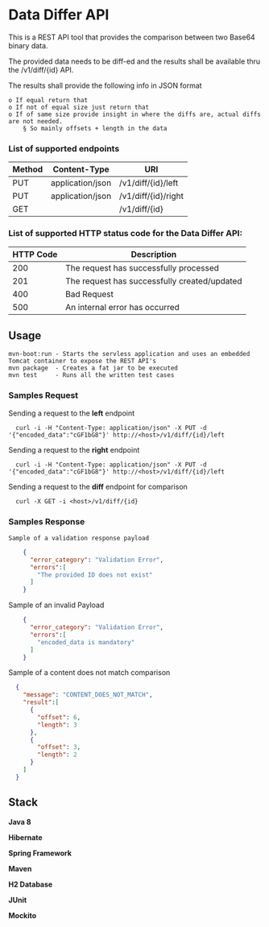 # Data Differ API

This is a REST API tool that provides the comparison between two Base64 binary data. 

The provided data needs to be diff-ed and the results shall be available thru the /v1/diff/{id} API. 

The results shall provide the following info in JSON format

	o If equal return that  
	o If not of equal size just return that
	o If of same size provide insight in where the diffs are, actual diffs are not needed.
		§ So mainly offsets + length in the data

### List of supported endpoints
  
| Method  | Content-Type            | URI                 |
| ------------- | -------------     | ---------------     |
| PUT           | application/json  | /v1/diff/{id}/left  |
| PUT           | application/json  | /v1/diff/{id}/right |
| GET           |                   | /v1/diff/{id}       |

### List of supported HTTP status code for the Data Differ API:

| HTTP Code | Description                                   |
| ----------| --------------------------------------        |
| 200       | The request has successfully processed        |
| 201       | The request has successfully created/updated  |
| 400       | Bad Request                                   |
| 500       | An internal error has occurred                |
		
## Usage
	mvn-boot:run - Starts the servless application and uses an embedded Tomcat container to expose the REST API's
	mvn package  - Creates a fat jar to be executed
	mvn test     - Runs all the written test cases
  
### Samples Request

  Sending a request to the **left** endpoint
  
      curl -i -H "Content-Type: application/json" -X PUT -d '{"encoded_data":"cGF1bG8"}' http://<host>/v1/diff/{id}/left
  
  Sending a request to the **right** endpoint
  
      curl -i -H "Content-Type: application/json" -X PUT -d '{"encoded_data":"cGF1bG8"}' http://<host>/v1/diff/{id}/left
      
  Sending a request to the **diff** endpoint for comparison
  
      curl -X GET -i <host>/v1/diff/{id}
      
### Samples Response

    Sample of a validation response payload
```json      
    {
      "error_category": "Validation Error",
      "errors":[
        "The provided ID does not exist"
      ]
    }
```
  Sample of an invalid Payload
```json  
    { 
      "error_category": "Validation Error",
      "errors":[
        "encoded_data is mandatory"
      ]
    }
```
  Sample of a content does not match comparison
```json  
  {
    "message": "CONTENT_DOES_NOT_MATCH",
    "result":[
      {
        "offset": 6,
        "length": 3
      },
      {
        "offset": 3,
        "length": 2
      }
    ]
  }
```
## Stack
  **Java 8**
  
  **Hibernate**
  
  **Spring Framework**
  
  **Maven**
  
  **H2 Database**
  
  **JUnit**
  
  **Mockito**
							

